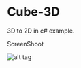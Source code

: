 # Cube-3D
3D to 2D in c# example.

ScreenShoot

![alt tag](https://github.com/halidsenyigit/Cube-3D/blob/master/CubeMatrix/img/screen.png)
